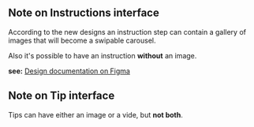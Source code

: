 ## Note on Instructions interface

According to the new designs an instruction step can
contain a gallery of images that will become a swipable carousel.

Also it's possible to have an instruction **without** an image.

**see:**
[Design documentation on Figma](https://www.figma.com/file/aH0RhMexVr3zPfZLZCQKI5/recipe-page-template?node-id=967%3A821)

## Note on Tip interface

Tips can have either an image or a vide, but **not both**.